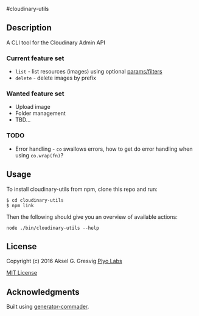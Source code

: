 #cloudinary-utils

## Description

A CLI tool for the Cloudinary Admin API

### Current feature set
* `list` - list resources (images) using optional [params/filters](http://cloudinary.com/documentation/admin_api#browse_resources)
* `delete` - delete images by prefix

### Wanted feature set
* Upload image
* Folder management
* TBD...

### TODO
* Error handling - `co` swallows errors, how to get do error handling when using `co.wrap(fn)`?

## Usage

To install cloudinary-utils from npm, clone this repo and run:

```
$ cd cloudinary-utils
$ npm link
```

Then the following should give you an overview of available actions:

```node ./bin/cloudinary-utils --help```

## License

Copyright (c) 2016 Aksel G. Gresvig
[Plyo Labs](http://plyo.io)

[MIT License](http://en.wikipedia.org/wiki/MIT_License)

## Acknowledgments

Built using [generator-commader](https://github.com/Hypercubed/generator-commander).
